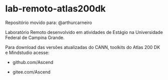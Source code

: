 # lab-remoto-atlas200dk

Repositório movido para: @arthurcarneiro

Laboratório Remoto desenvolvido em atividades de Estágio na Universidade Federal de Campina Grande.

Para download das versões atualizadas do CANN, toolkits do Atlas 200 DK e Mindstudio acesse:

- github.com/Ascend


- gitee.com/Ascend



